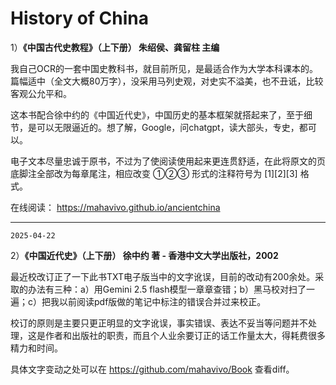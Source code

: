 # History of China

1）**《中国古代史教程》（上下册） 朱绍侯、龚留柱 主编**

我自己OCR的一套中国史教科书，就目前所见，是最适合作为大学本科课本的。篇幅适中（全文大概80万字），没采用马列史观，对史实不溢美，也不丑诋，比较客观公允平和。

这本书配合徐中约的《中国近代史》，中国历史的基本框架就搭起来了，至于细节，是可以无限逼近的。想了解，Google，问chatgpt，读大部头，专史，都可以。

电子文本尽量忠诚于原书，不过为了使阅读使用起来更连贯舒适，在此将原文的页底脚注全部改为每章尾注，相应改变 ①②③ 形式的注释符号为 [1][2][3] 格式。

在线阅读： https://mahavivo.github.io/ancientchina

***

`2025-04-22`

2）**《中国近代史》（上下册） 徐中约 著 - 香港中文大学出版社，2002**

最近校改订正了一下此书TXT电子版当中的文字讹误，目前的改动有200余处。采取的办法有三种：a）用Gemini 2.5 flash模型一章章查错；b）黑马校对扫了一遍；c）把我以前阅读pdf版做的笔记中标注的错误合并过来校正。

校订的原则是主要只更正明显的文字讹误，事实错误、表达不妥当等问题并不处理，这是作者和出版社的职责，而且个人业余要订正的话工作量太大，得耗费很多精力和时间。

具体文字变动之处可以在 https://github.com/mahavivo/Book 查看diff。